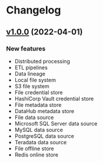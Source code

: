 # Changelog

## [v1.0.0](https://github.com/metastore-developers/metastore/releases/tag/v1.0.0) (2022-04-01)

### New features

- Distributed processing
- ETL pipelines
- Data lineage
- Local file system
- S3 file system
- File credential store
- HashiCorp Vault credential store
- File metadata store
- DataHub metadata store
- File data source
- Microsoft SQL Server data source
- MySQL data source
- PostgreSQL data source
- Teradata data source
- File offline store
- Redis online store
